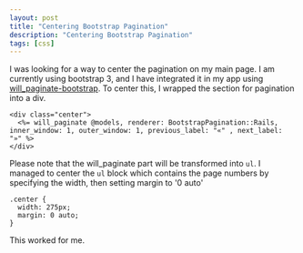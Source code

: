 ```yaml
---
layout: post
title: "Centering Bootstrap Pagination"
description: "Centering Bootstrap Pagination"
tags: [css]
---
```


I was looking for a way to center the pagination on my main page. I am currently using bootstrap 3, and I have integrated it in my app using [will_paginate-bootstrap](https://github.com/bootstrap-ruby/will_paginate-bootstrap). To center this, I wrapped the section for pagination into a div.

    <div class="center">
      <%= will_paginate @models, renderer: BootstrapPagination::Rails, inner_window: 1, outer_window: 1, previous_label: "«" , next_label: "»" %>
    </div>

Please note that the will_paginate part will be transformed into ``ul``. I managed to center the ``ul`` block which contains the page numbers by specifying the width, then setting margin to '0 auto'

    .center {
      width: 275px;
      margin: 0 auto;
    }

This worked for me.